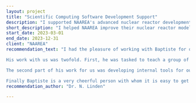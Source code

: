 ```yaml
---
layout: project
title: "Scientific Computing Software Development Support"
description: "I supported NAAREA's advanced nuclear reactor development through a best practices mission focused on improving their computational  modeling and simulation workflows. My work involved comprehensive code review, optimization of nuclear physics simulation tools, and implementation of robust software engineering practices. I advised the team on implementing a standardized Docker-based calculation environment, guiding the development of a reproducible and portable computational workflow that ensures consistent simulation setups across different computing platforms. This containerized approach significantly enhanced traceability of calculations by providing a fully documented and version-controlled computational environment, allowing precise tracking of software versions, dependencies, and configuration parameters. I also organized and conducted training sessions on collaborative Git usage, helping the team improve their version control practices, collaborative coding techniques, and software development workflows. The solution streamlined the deployment of complex nuclear simulation tools, enhanced collaboration, and provided a reliable infrastructure for running advanced reactor design calculations."
short_description: "I helped NAAREA improve their nuclear reactor modeling and simulation workflows by optimizing their code, implementing robust software engineering practices like Docker-based calculation environments, and providing Git training. This resulted in a more streamlined, reproducible, and collaborative computational environment for advanced reactor design."
start_date: 2023-03-01
end_date: 2023-12-31
client: "NAAREA"
recommendation_text: "I had the pleasure of working with Baptiste for over a year as he was a consultant for our computation codes team, working in the field of neutronics for molten salt reactors.

His work with us was twofold. First, he was tasked to teach a group of well meaning physicists with limited CS background the ins and outs of good software development practices. This included git workflow, CI/CD setup using GitLab, writing meaningful unit tests, and more. He proved to be a great teacher who could not only teach best practices but also explain why they are best, and when breaking them is justified. When dealing with problems he had not considered before he always displayed great intuition that more often than not proved right.

The second part of his work for us was developing internal tools for our teams, and contributing additional features to open source neutronics code OpenMC. His worked demonstrated the same rigor as his teachings: his well tested and well documented codes are easy to maintain and work with even after his departure. His contribution were made in both python and C++, and I can vouch for his skills in both languages.

Finally Baptiste is a very cheerful person with whom it is easy to get along, with great knowledge and culture on many topics ranging from particle physics to woodworking. During his time with us, the whole team was always glad to see him during his two days of on-site presence per month which we all impatiently awaited."
recommendation_author: "Dr. N. Linden"

---
```

